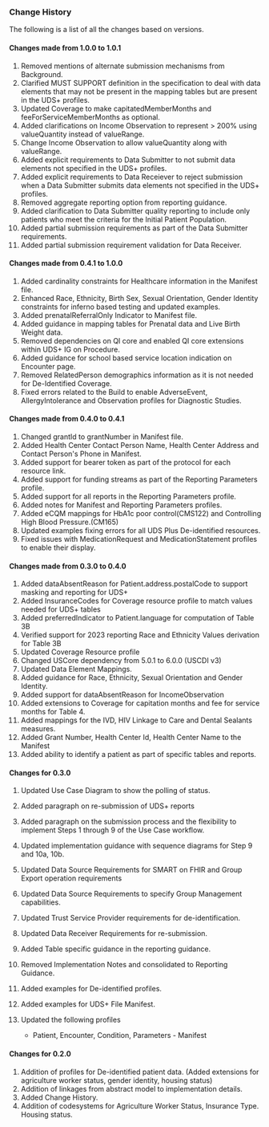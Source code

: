 ### Change History

The following is a list of all the changes based on versions.

#### Changes made from 1.0.0 to 1.0.1

1. Removed mentions of alternate submission mechanisms from Background.
2. Clarified MUST SUPPORT definition in the specification to deal with data elements that may not be present in the mapping tables but are present in the UDS+ profiles.
3. Updated Coverage to make capitatedMemberMonths and feeForServiceMemberMonths as optional.
4. Added clarifications on Income Observation to represent > 200% using valueQuantity instead of valueRange.
5. Change Income Observation to allow valueQuantity along with valueRange.
6. Added explicit requirements to Data Submitter to not submit data elements not specified in the UDS+ profiles.
7. Added explicit requirements to Data Receiever to reject submission when a Data Submitter submits data elements not specified in the UDS+ profiles.
8. Removed aggregate reporting option from reporting guidance.
9. Added clarification to Data Submitter quality reporting to include only patients who meet the criteria for the Initial Patient Population. 
10. Added partial submission requirements as part of the Data Submitter requirements.
11. Added partial submission requirement validation for Data Receiver.


#### Changes made from 0.4.1 to 1.0.0

1. Added cardinality constraints for Healthcare information in the Manifest file.
2. Enhanced Race, Ethnicity, Birth Sex, Sexual Orientation, Gender Identity constraints for inferno based testing and updated examples. 
3. Added prenatalReferralOnly Indicator to Manifest file.
4. Added guidance in mapping tables for Prenatal data and Live Birth Weight data.
5. Removed dependencies on QI core and enabled QI core extensions within UDS+ IG on Procedure.
6. Added guidance for school based service location indication on Encounter page.
7. Removed RelatedPerson demographics information as it is not needed for De-Identified Coverage.
8. Fixed errors related to the Build to enable AdverseEvent, AllergyIntolerance and Observation profiles for Diagnostic Studies. 


#### Changes made from 0.4.0 to 0.4.1

1. Changed grantId to grantNumber in Manifest file.
2. Added Health Center Contact Person Name, Health Center Address and Contact Person's Phone in Manifest.  
3. Added support for bearer token as part of the protocol for each resource link.
4. Added support for funding streams as part of the Reporting Parameters profile. 
5. Added support for all reports in the Reporting Parameters profile.
6. Added notes for Manifest and Reporting Parameters profiles.
7. Added eCQM mappings for HbA1c poor control(CMS122) and Controlling High Blood Pressure.(CM165)
8. Updated examples fixing errors for all UDS Plus De-identified resources.
9. Fixed issues with MedicationRequest and MedicationStatement profiles to enable their display.

#### Changes made from 0.3.0 to 0.4.0

1. Added dataAbsentReason for Patient.address.postalCode to support masking and reporting for UDS+
2. Added InsuranceCodes for Coverage resource profile to match values needed for UDS+ tables
3. Added preferredIndicator to Patient.language for computation of Table 3B
4. Verified support for 2023 reporting Race and Ethnicity Values derivation for Table 3B
5. Updated Coverage Resource profile
6. Changed USCore dependency from 5.0.1 to 6.0.0 (USCDI v3)
7. Updated Data Element Mappings.
8. Added guidance for Race, Ethnicity, Sexual Orientation and Gender Identity.
9. Added support for dataAbsentReason for IncomeObservation
10. Added extensions to Coverage for capitation months and fee for service months for Table 4.
11. Added mappings for the IVD, HIV Linkage to Care and Dental Sealants measures.
12. Added Grant Number, Health Center Id, Health Center Name to the Manifest
13. Added ability to identify a patient as part of specific tables and reports. 
 

#### Changes for 0.3.0 

1. Updated Use Case Diagram to show the polling of status.
2. Added paragraph on re-submission of UDS+ reports
3. Added paragraph on the submission process and the flexibility to implement Steps 1 through 9 of the Use Case workflow.
4. Updated implementation guidance with sequence diagrams for Step 9 and 10a, 10b.
5. Updated Data Source Requirements for SMART on FHIR and Group Export operation requirements 
6. Updated Data Source Requirements to specify Group Management capabilities.
7. Updated Trust Service Provider requirements for de-identification.
8. Updated Data Receiver Requirements for re-submission.
9. Added Table specific guidance in the reporting guidance. 
10. Removed Implementation Notes and consolidated to Reporting Guidance.
11. Added examples for De-identified profiles.
12. Added examples for UDS+ File Manifest.
13. Updated the following profiles

	* Patient, Encounter, Condition, Parameters - Manifest

#### Changes for 0.2.0 

1. Addition of profiles for De-identified patient data. (Added extensions for agriculture worker status, gender identity, housing status)
2. Addition of linkages from abstract model to implementation details.
3. Added Change History.
4. Addition of codesystems for Agriculture Worker Status, Insurance Type. Housing status.